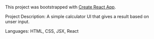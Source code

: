 This project was bootstrapped with [Create React App](https://github.com/facebook/create-react-app).

Project Description: A simple calculator UI that gives a result based on unser input.

Languages: HTML, CSS, JSX, React